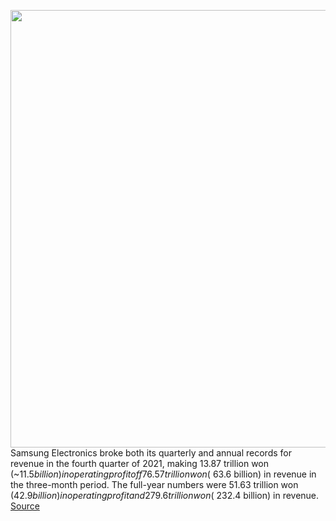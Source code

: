<img src='https://cdn.vox-cdn.com/thumbor/00S78OkTV1qVvQAPJrQhQQ4pAVk=/0x0:2040x1360/1200x800/filters:focal(813x572:1139x898)/cdn.vox-cdn.com/uploads/chorus_image/image/70437764/vpavic_210118_4378_0190.0.jpg' width='700px' /><br/>
Samsung Electronics broke both its quarterly and annual records for revenue in the fourth quarter of 2021, making 13.87 trillion won (~$11.5 billion) in operating profit off 76.57 trillion won (~$63.6 billion) in revenue in the three-month period. The full-year numbers were 51.63 trillion won ($42.9 billion) in operating profit and 279.6 trillion won (~$232.4 billion) in revenue.
<a href='https://www.theverge.com/2022/1/26/22902283/samsung-earnings-q4-2021-record-revenue-galaxy-s22'> Source <a/>